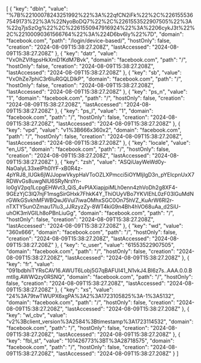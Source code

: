 [
    {
        "key": "dbln",
        "value": "%7B%22100078243251992%22%3A%22qfCN2iFk%22%2C%2261555367549173%22%3A%22NyoBoDQ7%22%2C%2261553522907505%22%3A%22q7jsSzOg%22%2C%2261550947916924%22%3A%2206cykJ3t%22%2C%22100090361566764%22%3A%224D6bv6Iy%22%7D",
        "domain": "facebook.com",
        "path": "/login/device-based/",
        "hostOnly": false,
        "creation": "2024-08-09T15:38:27.208Z",
        "lastAccessed": "2024-08-09T15:38:27.208Z"
    },
    {
        "key": "datr",
        "value": "VxOhZVlfqpsHkXmD1KdM7Bvk",
        "domain": "facebook.com",
        "path": "/",
        "hostOnly": false,
        "creation": "2024-08-09T15:38:27.208Z",
        "lastAccessed": "2024-08-09T15:38:27.208Z"
    },
    {
        "key": "sb",
        "value": "VxOhZe7phiC3r6luRGQLDlkP",
        "domain": "facebook.com",
        "path": "/",
        "hostOnly": false,
        "creation": "2024-08-09T15:38:27.208Z",
        "lastAccessed": "2024-08-09T15:38:27.208Z"
    },
    {
        "key": "ps_n",
        "value": "1",
        "domain": "facebook.com",
        "path": "/",
        "hostOnly": false,
        "creation": "2024-08-09T15:38:27.208Z",
        "lastAccessed": "2024-08-09T15:38:27.208Z"
    },
    {
        "key": "ps_l",
        "value": "1",
        "domain": "facebook.com",
        "path": "/",
        "hostOnly": false,
        "creation": "2024-08-09T15:38:27.208Z",
        "lastAccessed": "2024-08-09T15:38:27.208Z"
    },
    {
        "key": "vpd",
        "value": "v1%3B666x360x2",
        "domain": "facebook.com",
        "path": "/",
        "hostOnly": false,
        "creation": "2024-08-09T15:38:27.208Z",
        "lastAccessed": "2024-08-09T15:38:27.208Z"
    },
    {
        "key": "locale",
        "value": "en_US",
        "domain": "facebook.com",
        "path": "/",
        "hostOnly": false,
        "creation": "2024-08-09T15:38:27.208Z",
        "lastAccessed": "2024-08-09T15:38:27.208Z"
    },
    {
        "key": "zsh",
        "value": "ASQiUayWeWd0y-NaOalyL33xeIPh0lYF-xB0R4z-4pYRJ8_IUGk6jWJJopwVkypHaVToOZLXPmcci5iOYMljIgD3n_pYEIcpnUxX7RDWvGs8uwgNlU6SRyNrsYn-lo0gV2pq1LcpgEHWvt3_QiS_4vPlAXiapjpiMLh0enn4zhVoDh2g8XF4-9GEzYjC3lQ7njF1msgSirGHxk7FhkK4Y_ThiOUyVBo7YKVIEhL0zF03lGuMdNrGWkGSvkhMFWBQwJ6Vul7iwaOMhxSGC0On75hVZ_KuArW6Rl2r-nTXTY5unOZmau17Iu3_JJRzyzZy-8WT4kiG9n4Bh4hVO68uAa_d2SiU-uhOK3mVGILh8oPBnLiuGg",
        "domain": "facebook.com",
        "path": "/",
        "hostOnly": false,
        "creation": "2024-08-09T15:38:27.208Z",
        "lastAccessed": "2024-08-09T15:38:27.208Z"
    },
    {
        "key": "wd",
        "value": "360x666",
        "domain": "facebook.com",
        "path": "/",
        "hostOnly": false,
        "creation": "2024-08-09T15:38:27.208Z",
        "lastAccessed": "2024-08-09T15:38:27.208Z"
    },
    {
        "key": "c_user",
        "value": "61553522907505",
        "domain": "facebook.com",
        "path": "/",
        "hostOnly": false,
        "creation": "2024-08-09T15:38:27.208Z",
        "lastAccessed": "2024-08-09T15:38:27.208Z"
    },
    {
        "key": "fr",
        "value": "091bdbhiTYRsCAV16.AWUT6Lobj5G7qBAFUI41_N1vkJ4.Bl6z7s..AAA.0.0.BmtIIg.AWWQzy0RSNQ",
        "domain": "facebook.com",
        "path": "/",
        "hostOnly": false,
        "creation": "2024-08-09T15:38:27.208Z",
        "lastAccessed": "2024-08-09T15:38:27.208Z"
    },
    {
        "key": "xs",
        "value": "24%3A79twTWUPX6xgPA%3A2%3A1723105825%3A-1%3A5132",
        "domain": "facebook.com",
        "path": "/",
        "hostOnly": false,
        "creation": "2024-08-09T15:38:27.208Z",
        "lastAccessed": "2024-08-09T15:38:27.208Z"
    },
    {
        "key": "wl_cbv",
        "value": "v2%3Bclient_version%3A2584%3Btimestamp%3A1723114532",
        "domain": "facebook.com",
        "path": "/",
        "hostOnly": false,
        "creation": "2024-08-09T15:38:27.208Z",
        "lastAccessed": "2024-08-09T15:38:27.208Z"
    },
    {
        "key": "fbl_st",
        "value": "101426773%3BT%3A28718575",
        "domain": "facebook.com",
        "path": "/",
        "hostOnly": false,
        "creation": "2024-08-09T15:38:27.208Z",
        "lastAccessed": "2024-08-09T15:38:27.208Z"
    }
]
